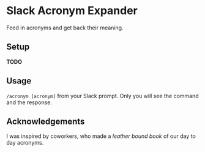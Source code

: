 # Slack Acronym Expander

Feed in acronyms and get back their meaning. 

## Setup
**TODO**

## Usage
`/acronym [acronym]` from your Slack prompt. Only you will see the command and the response.

## Acknowledgements
I was inspired by coworkers, who made a *leather bound book* of our day to day acronyms.

